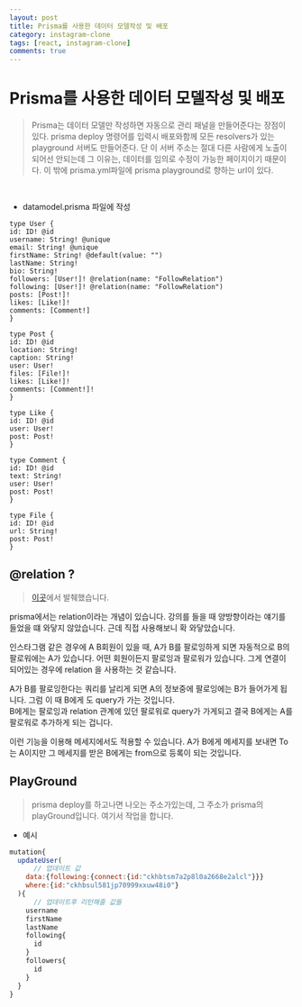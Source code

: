 ```yaml
---
layout: post
title: Prisma를 사용한 데이터 모델작성 및 배포
category: instagram-clone
tags: [react, instagram-clone]
comments: true
---
```



# Prisma를 사용한 데이터 모델작성 및 배포

> Prisma는 데이터 모델만 작성하면 자동으로 관리 패널을 만들어준다는 장점이 있다.
> prisma deploy 명령어를 입력시 배포와함께 모든 resolvers가 있는 playground 서버도 만들어준다.
> 단 이 서버 주소는 절대 다른 사람에게 노출이 되어선 안되는데 그 이유는, 데이터를 임의로 수정이 가능한 페이지이기 때문이다.
> 이 밖에 prisma.yml파일에 prisma playground로 향하는 url이 있다.
<br>

- datamodel.prisma 파일에 작성

```prisma
type User {
id: ID! @id
username: String! @unique
email: String! @unique
firstName: String! @default(value: "")
lastName: String!
bio: String!
followers: [User!]! @relation(name: "FollowRelation")
following: [User!]! @relation(name: "FollowRelation")
posts: [Post!]!
likes: [Like!]!
comments: [Comment!]
}

type Post {
id: ID! @id
location: String!
caption: String!
user: User!
files: [File!]!
likes: [Like!]!
comments: [Comment!]!
}

type Like {
id: ID! @id
user: User!
post: Post!
}

type Comment {
id: ID! @id
text: String!
user: User!
post: Post!
}

type File {
id: ID! @id
url: String!
post: Post!
}
```

##  @relation ?

> [이곳](https://13akstjq.github.io/prisma/2019/06/22/relation%EC%A0%95%EB%A6%AC.html)에서 발췌했습니다.

prisma에서는 relation이라는 개념이 있습니다. 강의를 들을 때 양방향이라는 얘기를 들었을 떄 와닿지 않았습니다. 근데 직접 사용해보니 확 와닿았습니다.<br>

인스타그램 같은 경우에 A B회원이 있을 때, A가 B를 팔로잉하게 되면 자동적으로 B의 팔로워에는 A가 있습니다. 어떤 회원이든지 팔로잉과 팔로워가 있습니다. 그게 연결이 되어있는 경우에 relation 을 사용하는 것 같습니다.<br>

A가 B를 팔로잉한다는 쿼리를 날리게 되면 A의 정보중에 팔로잉에는 B가 들어가게 됩니다. 그럼 이 때 B에게 도 query가 가는 것입니다.<br>
B에게는 팔로잉과 relation 관계에 있던 팔로워로 query가 가게되고 결국 B에게는 A를 팔로워로 추가하게 되는 겁니다.<br>

이런 기능을 이용해 메세지에서도 적용할 수 있습니다. A가 B에게 메세지를 보내면 To는 A이지만 그 메세지를 받은 B에게는 from으로 등록이 되는 것입니다.

## PlayGround
> prisma deploy를 하고나면 나오는 주소가있는데, 그 주소가 prisma의 playGround입니다. 여기서 작업을 합니다.

- 예시

```javascript
mutation{
  updateUser(
      // 업데이트 값
    data:{following:{connect:{id:"ckhbtsm7a2p8l0a2668e2alcl"}}}
    where:{id:"ckhbsul581jp70999xxuw48i0"}
  ){
      // 업데이트후 리턴해줄 값들
    username
    firstName
    lastName
    following{
      id
    }
    followers{
      id
    }
  }
}
```